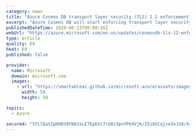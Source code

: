 ```yaml
---
category: news
title: "Azure Cosmos DB transport layer security (TLS) 1.2 enforcement starts on July 29, 2020"
excerpt: "Azure Cosmos DB will start enforcing transport layer security (TLS) 1.2 on July 29, 2020."
publishedDateTime: 2020-06-23T00:00:56Z
webUrl: "https://azure.microsoft.com/en-us/updates/cosmosdb-tls-12-enforcement/"
type: article
quality: 69
heat: 69
published: false

provider:
  name: Microsoft
  domain: microsoft.com
  images:
    - url: "https://smartableai.github.io/microsoft-azure/assets/images/organizations/microsoft.com-50x50.jpg"
      width: 50
      height: 50

topics:
  - Azure

secured: "STLlDatZpHORS0FN63xLETEpKVc7rU8z3pnYP04VjK/Z2ibSCqjseSkJS0/XxRtYd2BHnJZQRHuhGG1ttgiguSrhQ/9bkwZpN2DlRFZbh4zBHrGQpfNA1Uosy6ewCs2yBpSZCJMh9OSlqRe+3PhStlJRj4pB22oVgSaZxU8qQ0ApJYOL1wU4wKsSvgyoAVB0swP00n5PeSMpKfVBXflwUHh0Bf56QD6vb+TuzE63fH8PVJmIjyXflkAObT9wb77OIUI3J5Oqmsjf21zt+IkeGoe0CUII2+7Sii8m+xYpGVZtRG8y+egPH2xZvzRmyR/gowWOUurT485pIuO62MRj2g==;pv37ww7epIR3kS13fj0PmQ=="
---
```


